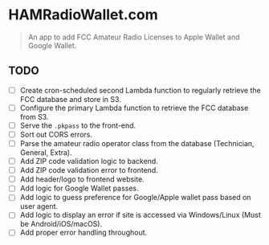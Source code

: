# HAMRadioWallet.com

> An app to add FCC Amateur Radio Licenses to Apple Wallet and Google Wallet.

## TODO

- [ ] Create cron-scheduled second Lambda function to regularly retrieve the FCC database and store in S3.
- [ ] Configure the primary Lambda function to retrieve the FCC database from S3.
- [ ] Serve the `.pkpass` to the front-end.
- [ ] Sort out CORS errors.
- [ ] Parse the amateur radio operator class from the database (Technician, General, Extra).
- [ ] Add ZIP code validation logic to backend.
- [ ] Add ZIP code validation error to frontend.
- [ ] Add header/logo to frontend website.
- [ ] Add logic for Google Wallet passes.
- [ ] Add logic to guess preference for Google/Apple wallet pass based on user agent.
- [ ] Add logic to display an error if site is accessed via Windows/Linux (Must be Android/iOS/macOS).
- [ ] Add proper error handling throughout.
